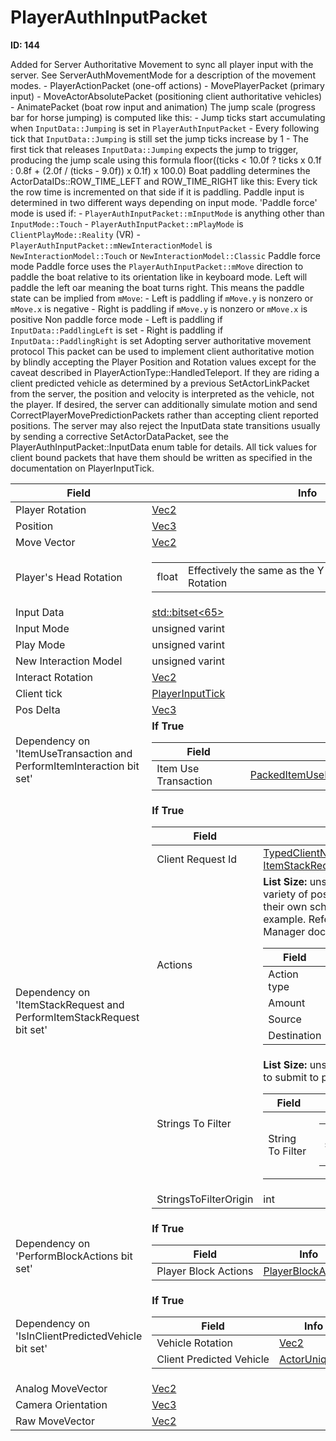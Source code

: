 # PlayerAuthInputPacket

__ID: 144__

Added for Server Authoritative Movement to sync all player input with the server. See ServerAuthMovementMode for a description of the movement modes. - PlayerActionPacket (one-off actions) - MovePlayerPacket (primary input) - MoveActorAbsolutePacket (positioning client authoritative vehicles) - AnimatePacket (boat row input and animation) The jump scale (progress bar for horse jumping) is computed like this: - Jump ticks start accumulating when `InputData::Jumping` is set in `PlayerAuthInputPacket` - Every following tick that `InputData::Jumping` is still set the jump ticks increase by 1 - The first tick that releases `InputData::Jumping` expects the jump to trigger, producing the jump scale using this formula floor((ticks < 10.0f ? ticks x 0.1f : 0.8f + (2.0f / (ticks - 9.0f)) x 0.1f) x 100.0) Boat paddling determines the ActorDataIDs::ROW_TIME_LEFT and ROW_TIME_RIGHT like this: Every tick the row time is incremented on that side if it is paddling. Paddle input is determined in two different ways depending on input mode. 'Paddle force' mode is used if: - `PlayerAuthInputPacket::mInputMode` is anything other than `InputMode::Touch` - `PlayerAuthInputPacket::mPlayMode` is `ClientPlayMode::Reality` (VR) - `PlayerAuthInputPacket::mNewInteractionModel` is `NewInteractionModel::Touch` or `NewInteractionModel::Classic` Paddle force mode Paddle force uses the `PlayerAuthInputPacket::mMove` direction to paddle the boat relative to its orientation like in keyboard mode. Left will paddle the left oar meaning the boat turns right. This means the paddle state can be implied from `mMove`: - Left is paddling if `mMove.y` is nonzero or `mMove.x` is negative - Right is paddling if `mMove.y` is nonzero or `mMove.x` is positive Non paddle force mode - Left is paddling if `InputData::PaddlingLeft` is set - Right is paddling if `InputData::PaddlingRight` is set Adopting server authoritative movement protocol This packet can be used to implement client authoritative motion by blindly accepting the Player Position and Rotation values except for the caveat described in PlayerActionType::HandledTeleport. If they are riding a client predicted vehicle as determined by a previous SetActorLinkPacket from the server, the position and velocity is interpreted as the vehicle, not the player. If desired, the server can additionally simulate motion and send CorrectPlayerMovePredictionPackets rather than accepting client reported positions. The server may also reject the InputData state transitions usually by sending a corrective SetActorDataPacket, see the PlayerAuthInputPacket::InputData enum table for details. All tick values for client bound packets that have them should be written as specified in the documentation on PlayerInputTick.

<table><thead><tr><th>Field</th><th>Info</th></tr></thead><tbody>
<tr><td>Player Rotation</td><td><a href="../types/Vec2.md">Vec2</a></td></tr>
<tr><td>Position</td><td><a href="../types/Vec3.md">Vec3</a></td></tr>
<tr><td>Move Vector</td><td><a href="../types/Vec2.md">Vec2</a></td></tr>
<tr><td>Player's Head Rotation</td><td><table><tbody><tr><td>float</td><td>Effectively the same as the Y component of Player Rotation</td></tr></tbody></table></td></tr>
<tr><td>Input Data</td><td><a href="../types/std_bitset<65>.md">std::bitset&lt;65&gt;</a></td></tr>
<tr><td>Input Mode</td><td>unsigned varint</td></tr>
<tr><td>Play Mode</td><td>unsigned varint</td></tr>
<tr><td>New Interaction Model</td><td>unsigned varint</td></tr>
<tr><td>Interact Rotation</td><td><a href="../types/Vec2.md">Vec2</a></td></tr>
<tr><td>Client tick</td><td><a href="../types/PlayerInputTick.md">PlayerInputTick</a></td></tr>
<tr><td>Pos Delta</td><td><a href="../types/Vec3.md">Vec3</a></td></tr>
<tr><td>Dependency on 'ItemUseTransaction and PerformItemInteraction bit set'</td><td><b>If True</b><br>
  <table><thead><tr><th>Field</th><th>Info</th></tr></thead><tbody>
  <tr><td>Item Use Transaction</td><td><a href="../types/PackedItemUseLegacyInventoryTransaction.md">PackedItemUseLegacyInventoryTransaction</a></td></tr>
  </tbody></table></td></tr>
<tr><td>Dependency on 'ItemStackRequest and PerformItemStackRequest bit set'</td><td><b>If True</b><br>
  <table><thead><tr><th>Field</th><th>Info</th></tr></thead><tbody>
  <tr><td>Client Request Id</td><td><a href="../types/TypedClientNetId_ItemStackRequestIdTag.md">TypedClientNetId&lt;struct ItemStackRequestIdTag,int,0&gt;</a></td></tr>
  <tr><td>Actions</td><td><b>List Size:</b> unsigned varint
    There are a variety of possible actions each with their own schema; this (Take) is just one example. Refer to the Item Stack Net Manager documentation.  
    <table><thead><tr><th>Field</th><th>Info</th></tr></thead><tbody>
    <tr><td>Action type</td><td>byte</td></tr>
    <tr><td>Amount</td><td>byte</td></tr>
    <tr><td>Source</td><td><a href="../types/ItemStackRequestSlotInfo.md">ItemStackRequestSlotInfo</a></td></tr>
    <tr><td>Destination</td><td><a href="../types/ItemStackRequestSlotInfo.md">ItemStackRequestSlotInfo</a></td></tr>
    </tbody></table></td></tr>
  <tr><td>Strings To Filter</td><td><b>List Size:</b> unsigned varint
    Array of strings to submit to profanity filtering service  
    <table><thead><tr><th>Field</th><th>Info</th></tr></thead><tbody>
    <tr><td>String To Filter</td><td><table><tbody><tr><td>string</td><td>Indivdiual string that needs checking</td></tr></tbody></table></td></tr>
    </tbody></table></td></tr>
  <tr><td>StringsToFilterOrigin</td><td>int</td></tr>
  </tbody></table></td></tr>
<tr><td>Dependency on 'PerformBlockActions bit set'</td><td><b>If True</b><br>
  <table><thead><tr><th>Field</th><th>Info</th></tr></thead><tbody>
  <tr><td>Player Block Actions</td><td><a href="../types/PlayerBlockActions.md">PlayerBlockActions</a></td></tr>
  </tbody></table></td></tr>
<tr><td>Dependency on 'IsInClientPredictedVehicle bit set'</td><td><b>If True</b><br>
  <table><thead><tr><th>Field</th><th>Info</th></tr></thead><tbody>
  <tr><td>Vehicle Rotation</td><td><a href="../types/Vec2.md">Vec2</a></td></tr>
  <tr><td>Client Predicted Vehicle</td><td><a href="../types/ActorUniqueID.md">ActorUniqueID</a></td></tr>
  </tbody></table></td></tr>
<tr><td>Analog MoveVector</td><td><a href="../types/Vec2.md">Vec2</a></td></tr>
<tr><td>Camera Orientation</td><td><a href="../types/Vec3.md">Vec3</a></td></tr>
<tr><td>Raw MoveVector</td><td><a href="../types/Vec2.md">Vec2</a></td></tr>
</tbody></table>